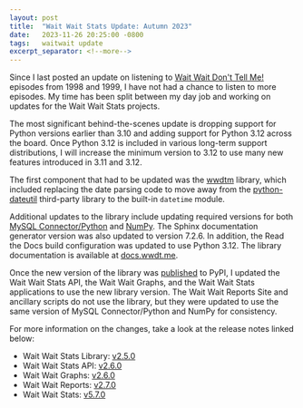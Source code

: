 ```yaml
---
layout: post
title:  "Wait Wait Stats Update: Autumn 2023"
date:   2023-11-26 20:25:00 -0800
tags:   waitwait update
excerpt_separator: <!--more-->
---
```


Since I last posted an update on listening to [Wait Wait Don't Tell Me!](https://stats.wwtd.me/) episodes from 1998 and 1999, I have not had a chance to listen to more episodes. My time has been split between my day job and working on updates for the Wait Wait Stats projects.

The most significant behind-the-scenes update is dropping support for Python versions earlier than 3.10 and adding support for Python 3.12 across the board. Once Python 3.12 is included in various long-term support distributions, I will increase the minimum version to 3.12 to use many new features introduced in 3.11 and 3.12.

<!--more-->

The first component that had to be updated was the [wwdtm](https://github.com/questionlp/wwdtm) library, which included replacing the date parsing code to move away from the [python-dateutil](https://pypi.org/project/python-dateutil/) third-party library to the built-in `datetime` module.

Additional updates to the library include updating required versions for both [MySQL Connector/Python](https://dev.mysql.com/doc/connector-python/en/) and [NumPy](https://numpy.org). The Sphinx documentation generator version was also updated to version 7.2.6. In addition, the Read the Docs build configuration was updated to use Python 3.12. The library documentation is available at [docs.wwdt.me](https://docs.wwdt.me).

Once the new version of the library was [published](https://pypi.org/project/wwdtm/) to PyPI, I updated the Wait Wait Stats API, the Wait Wait Graphs, and the Wait Wait Stats applications to use the new library version. The Wait Wait Reports Site and ancillary scripts do not use the library, but they were updated to use the same version of MySQL Connector/Python and NumPy for consistency.

For more information on the changes, take a look at the release notes linked below:

* Wait Wait Stats Library: [v2.5.0](https://github.com/questionlp/wwdtm/releases/tag/v2.5.0)
* Wait Wait Stats API: [v2.6.0](https://github.com/questionlp/api.wwdt.me_v2/releases/tag/v2.6.0)
* Wait Wait Graphs: [v2.6.0](https://github.com/questionlp/graphs.wwdt.me_v2/releases/tag/v2.6.0)
* Wait Wait Reports: [v2.7.0](https://github.com/questionlp/reports.wwdt.me_v2/releases/tag/v2.7.0)
* Wait Wait Stats: [v5.7.0](https://github.com/questionlp/stats.wwdt.me/releases/tag/v5.7.0)
